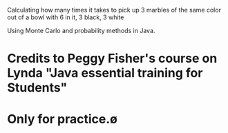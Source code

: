 Calculating how many times it takes to pick up 3 marbles of the same color out of a bowl with 6 in it, 3 black, 3 white

Using Monte Carlo and probability methods in Java.

# Credits to Peggy Fisher's course on Lynda "Java essential training for Students"
# Only for practice.ø

